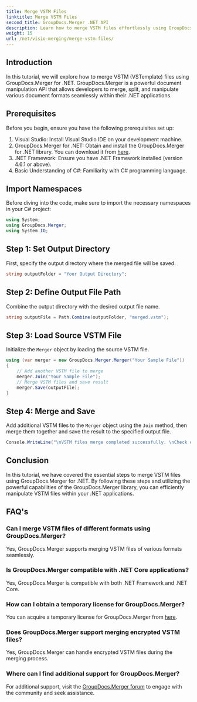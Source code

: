 ```yaml
---
title: Merge VSTM Files
linktitle: Merge VSTM Files
second_title: GroupDocs.Merger .NET API
description: Learn how to merge VSTM files effortlessly using GroupDocs.Merger for .NET. Follow our step-by-step tutorial and your document manipulation capabilities.
weight: 15
url: /net/visio-merging/merge-vstm-files/
---
```

## Introduction
In this tutorial, we will explore how to merge VSTM (VSTemplate) files using GroupDocs.Merger for .NET. GroupDocs.Merger is a powerful document manipulation API that allows developers to merge, split, and manipulate various document formats seamlessly within their .NET applications.
## Prerequisites
Before you begin, ensure you have the following prerequisites set up:
1. Visual Studio: Install Visual Studio IDE on your development machine.
2. GroupDocs.Merger for .NET: Obtain and install the GroupDocs.Merger for .NET library. You can download it from [here](https://releases.groupdocs.com/merger/net/).
3. .NET Framework: Ensure you have .NET Framework installed (version 4.6.1 or above).
4. Basic Understanding of C#: Familiarity with C# programming language.

## Import Namespaces
Before diving into the code, make sure to import the necessary namespaces in your C# project:
```csharp
using System; 
using GroupDocs.Merger;
using System.IO;
```
## Step 1: Set Output Directory
First, specify the output directory where the merged file will be saved.
```csharp
string outputFolder = "Your Output Directory";
```
## Step 2: Define Output File Path
Combine the output directory with the desired output file name.
```csharp
string outputFile = Path.Combine(outputFolder, "merged.vstm");
```
## Step 3: Load Source VSTM File
Initialize the `Merger` object by loading the source VSTM file.
```csharp
using (var merger = new GroupDocs.Merger.Merger("Your Sample File"))
{
    // Add another VSTM file to merge
    merger.Join("Your Sample File");
    // Merge VSTM files and save result
    merger.Save(outputFile);
}
```
## Step 4: Merge and Save
Add additional VSTM files to the `Merger` object using the `Join` method, then merge them together and save the result to the specified output file.
```csharp
Console.WriteLine("\nVSTM files merge completed successfully. \nCheck output in {0}", outputFolder);
```

## Conclusion
In this tutorial, we have covered the essential steps to merge VSTM files using GroupDocs.Merger for .NET. By following these steps and utilizing the powerful capabilities of the GroupDocs.Merger library, you can efficiently manipulate VSTM files within your .NET applications.

## FAQ's
### Can I merge VSTM files of different formats using GroupDocs.Merger?
Yes, GroupDocs.Merger supports merging VSTM files of various formats seamlessly.
### Is GroupDocs.Merger compatible with .NET Core applications?
Yes, GroupDocs.Merger is compatible with both .NET Framework and .NET Core.
### How can I obtain a temporary license for GroupDocs.Merger?
You can acquire a temporary license for GroupDocs.Merger from [here](https://purchase.groupdocs.com/temporary-license/).
### Does GroupDocs.Merger support merging encrypted VSTM files?
Yes, GroupDocs.Merger can handle encrypted VSTM files during the merging process.
### Where can I find additional support for GroupDocs.Merger?
For additional support, visit the [GroupDocs.Merger forum](https://forum.groupdocs.com/c/merger/32) to engage with the community and seek assistance.
